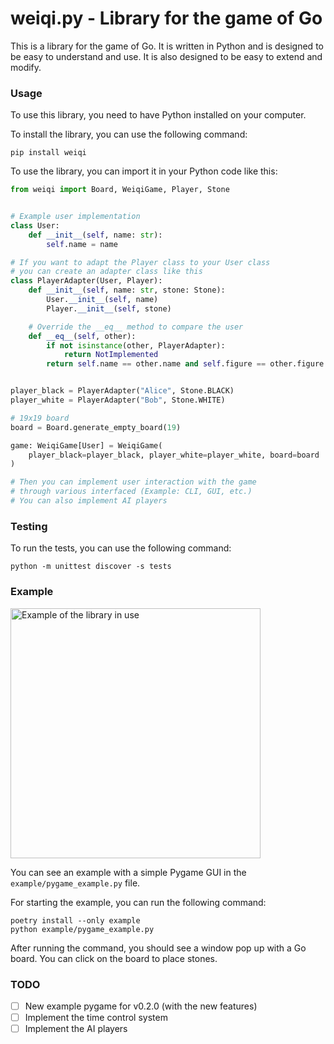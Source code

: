 # weiqi.py - Library for the game of Go

This is a library for the game of Go. It is written in Python and is designed to be easy to understand and use. It is also designed to be easy to extend and modify.

### Usage

To use this library, you need to have Python installed on your computer.

To install the library, you can use the following command:

```
pip install weiqi
```

To use the library, you can import it in your Python code like this:

```python
from weiqi import Board, WeiqiGame, Player, Stone


# Example user implementation
class User:
    def __init__(self, name: str):
        self.name = name

# If you want to adapt the Player class to your User class
# you can create an adapter class like this
class PlayerAdapter(User, Player):
    def __init__(self, name: str, stone: Stone):
        User.__init__(self, name)
        Player.__init__(self, stone)

    # Override the __eq__ method to compare the user
    def __eq__(self, other):
        if not isinstance(other, PlayerAdapter):
            return NotImplemented
        return self.name == other.name and self.figure == other.figure


player_black = PlayerAdapter("Alice", Stone.BLACK)
player_white = PlayerAdapter("Bob", Stone.WHITE)

# 19x19 board
board = Board.generate_empty_board(19)

game: WeiqiGame[User] = WeiqiGame(
    player_black=player_black, player_white=player_white, board=board
)

# Then you can implement user interaction with the game
# through various interfaced (Example: CLI, GUI, etc.)
# You can also implement AI players

```

### Testing

To run the tests, you can use the following command:

```
python -m unittest discover -s tests
```

### Example

<img src="example/example.png" alt="Example of the library in use" width="400"/>

You can see an example with a simple Pygame GUI in the `example/pygame_example.py` file.

For starting the example, you can run the following command:
```
poetry install --only example
python example/pygame_example.py
```

After running the command, you should see a window pop up with a Go board. You can click on the board to place stones.

### TODO

- [ ] New example pygame for v0.2.0 (with the new features)
- [ ] Implement the time control system
- [ ] Implement the AI players